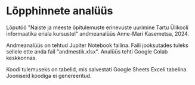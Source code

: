 # Lõpphinnete analüüs
Lõputöö "Naiste ja meeste õpitulemuste erinevuste uurimine Tartu Ülikooli informaatika eriala kursustel" andmeanalüüs
Anne-Mari Kasemetsa, 2024.

Andmeanalüüs on tehtud Jupiter Notebook failina. Faili jooksutades tuleks sellele ette anda fail "andmestik.xlsx". 
Analüüs tehti Google Colab keskkonnas. 

Koodi tulemuseks on tabelid, mis salvestati Google Sheets Exceli tabelina. Jooniseid koodiga ei genereeritud. 
